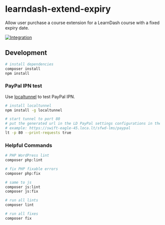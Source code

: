# learndash-extend-expiry

Allow user purchase a course extension for a LearnDash course with a fixed expiry date.

[![Integration](https://github.com/estevao90/learndash-extend-expiry/workflows/Integration/badge.svg)](https://github.com/estevao90/learndash-extend-expiry/actions?query=workflow%3AIntegration)

## Development

```sh
# install dependencies
composer install
npm install
```

### PayPal IPN test

Use [localtunnel](https://github.com/localtunnel/localtunnel) to test PayPal IPN.

```sh
# install localtunnel
npm install -g localtunnel

# start tunnel to port 80
# put the generated url in the LD PayPal settings configurations in the "PayPal Notify URL" options
# example: https://swift-eagle-45.loca.lt/sfwd-lms/paypal
lt -p 80 --print-requests true
```

### Helpful Commands

```sh
# PHP WordPress lint
composer php:lint

# fix PHP fixable errors
composer php:fix

# same to js
composer js:lint
composer js:fix

# run all lints
composer lint

# run all fixes
composer fix
```

